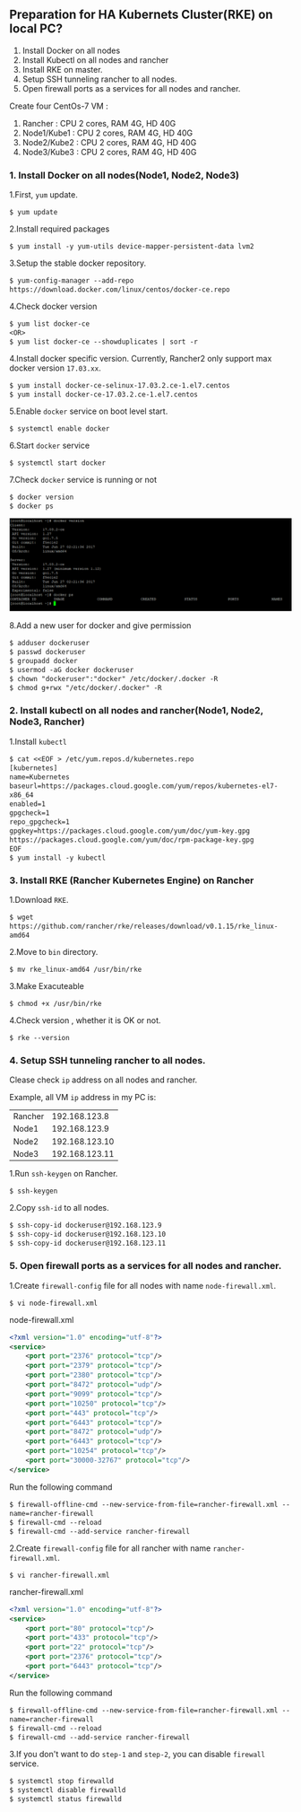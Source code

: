 ## Preparation for HA Kubernets Cluster(RKE) on local PC?
1. Install Docker on all nodes
2. Install Kubectl on all nodes and rancher
3. Install RKE on master.
4. Setup SSH tunneling rancher to all nodes.
5. Open firewall ports as a services for all nodes and rancher.
 
Create four CentOs-7 VM :
1. Rancher : CPU 2 cores, RAM 4G, HD 40G
2. Node1/Kube1 : CPU 2 cores, RAM 4G, HD 40G
3. Node2/Kube2 : CPU 2 cores, RAM 4G, HD 40G
4. Node3/Kube3 : CPU 2 cores, RAM 4G, HD 40G

### 1. Install Docker on all nodes(Node1, Node2, Node3)
1.First, `yum` update.
 ```
$ yum update
 ```
2.Install required packages
```
$ yum install -y yum-utils device-mapper-persistent-data lvm2
```
3.Setup the stable docker repository.
```
$ yum-config-manager --add-repo https://download.docker.com/linux/centos/docker-ce.repo
```
4.Check docker version
```
$ yum list docker-ce
<OR>    
$ yum list docker-ce --showduplicates | sort -r
```
4.Install docker specific version. Currently, Rancher2 only support max docker version `17.03.xx`.
```
$ yum install docker-ce-selinux-17.03.2.ce-1.el7.centos
$ yum install docker-ce-17.03.2.ce-1.el7.centos
```
5.Enable `docker` service on boot level start.
```
$ systemctl enable docker
```
6.Start `docker` service
```
$ systemctl start docker 
```
7.Check `docker` service is running or not
```
$ docker version
$ docker ps
```
![Docker](/docker.png)

8.Add a new user for docker and give permission
```
$ adduser dockeruser
$ passwd dockeruser
$ groupadd docker
$ usermod -aG docker dockeruser
$ chown "dockeruser":"docker" /etc/docker/.docker -R
$ chmod g+rwx "/etc/docker/.docker" -R
```

### 2. Install kubectl on all nodes and rancher(Node1, Node2, Node3, Rancher)
1.Install `kubectl`
```
$ cat <<EOF > /etc/yum.repos.d/kubernetes.repo
[kubernetes]
name=Kubernetes
baseurl=https://packages.cloud.google.com/yum/repos/kubernetes-el7-x86_64
enabled=1
gpgcheck=1
repo_gpgcheck=1
gpgkey=https://packages.cloud.google.com/yum/doc/yum-key.gpg https://packages.cloud.google.com/yum/doc/rpm-package-key.gpg
EOF
$ yum install -y kubectl
```

### 3. Install RKE (Rancher Kubernetes Engine) on Rancher

1.Download `RKE`.
```
$ wget https://github.com/rancher/rke/releases/download/v0.1.15/rke_linux-amd64
```
2.Move to `bin` directory.
```
$ mv rke_linux-amd64 /usr/bin/rke
```
3.Make Exacuteable
```
$ chmod +x /usr/bin/rke
```
4.Check version , whether it is OK or not.
```
$ rke --version
```
### 4. Setup SSH tunneling rancher to all nodes.
Clease check `ip` address on all nodes and rancher.

Example, all VM `ip` address in my PC is:
<table>
  <tr>
    <td>
      Rancher
    </td>
    <td>
      192.168.123.8
    </td>
  </tr>
  <tr>
    <td>
      Node1
    </td>
    <td>
      192.168.123.9
    </td>
  </tr>
  <tr>
    <td>
      Node2
    </td>
    <td>
      192.168.123.10
    </td>
  </tr>
  <tr>
    <td>
      Node3
    </td>
    <td>
      192.168.123.11
    </td>
  </tr>
</table>

1.Run `ssh-keygen` on Rancher.
```
$ ssh-keygen
```
2.Copy `ssh-id` to all nodes.
```
$ ssh-copy-id dockeruser@192.168.123.9
$ ssh-copy-id dockeruser@192.168.123.10
$ ssh-copy-id dockeruser@192.168.123.11
```
### 5. Open firewall ports as a services for all nodes and rancher.
1.Create `firewall-config` file for all nodes with name `node-firewall.xml`.
```
$ vi node-firewall.xml
```
node-firewall.xml
```xml
<?xml version="1.0" encoding="utf-8"?>
<service>
	<port port="2376" protocol="tcp"/>
	<port port="2379" protocol="tcp"/>
	<port port="2380" protocol="tcp"/>
	<port port="8472" protocol="udp"/>
	<port port="9099" protocol="tcp"/>
	<port port="10250" protocol="tcp"/>
	<port port="443" protocol="tcp"/>
	<port port="6443" protocol="tcp"/>
	<port port="8472" protocol="udp"/>
	<port port="6443" protocol="tcp"/>
	<port port="10254" protocol="tcp"/>
	<port port="30000-32767" protocol="tcp"/>
</service>
```
Run the following command
```
$ firewall-offline-cmd --new-service-from-file=rancher-firewall.xml --name=rancher-firewall
$ firewall-cmd --reload
$ firewall-cmd --add-service rancher-firewall
```
2.Create `firewall-config` file for all rancher with name `rancher-firewall.xml`.
```
$ vi rancher-firewall.xml
```
rancher-firewall.xml
```xml
<?xml version="1.0" encoding="utf-8"?>
<service>
	<port port="80" protocol="tcp"/>
	<port port="433" protocol="tcp"/>
	<port port="22" protocol="tcp"/>
	<port port="2376" protocol="tcp"/>
	<port port="6443" protocol="tcp"/>
</service>
```
Run the following command
```
$ firewall-offline-cmd --new-service-from-file=rancher-firewall.xml --name=rancher-firewall
$ firewall-cmd --reload
$ firewall-cmd --add-service rancher-firewall
```
3.If you don't want to do `step-1` and `step-2`, you can disable `firewall` service.
```
$ systemctl stop firewalld
$ systemctl disable firewalld
$ systemctl status firewalld
```
